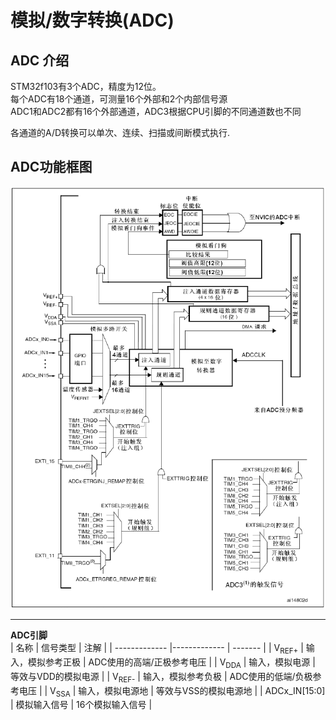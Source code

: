 # 模拟/数字转换(ADC)
## ADC 介绍
STM32f103有3个ADC，精度为12位。  
每个ADC有18个通道，可测量16个外部和2个内部信号源  
ADC1和ADC2都有16个外部通道，ADC3根据CPU引脚的不同通道数也不同  

各通道的A/D转换可以单次、连续、扫描或间断模式执行.  
## ADC功能框图
![ADC的功能框图](img/ADC的功能框图.png)  

---

**ADC引脚**  
|  名称      |    信号类型       |  注解   	|
| ------------- |-------------  | ------- |
|    V<sub>REF+</sub>   |    输入，模拟参考正极 | ADC使用的高端/正极参考电压  |
|    V<sub>DDA</sub>    |    输入，模拟电源     | 等效与VDD的模拟电源          |
|    V<sub>REF-</sub>   |    输入，模拟参考负极 | ADC使用的低端/负极参考电压    |
|    V<sub>SSA</sub>    |    输入，模拟电源地   |  等效与VSS的模拟电源地        |
|    ADCx_IN[15:0]      |    模拟输入信号       | 16个模拟输入信号              |

